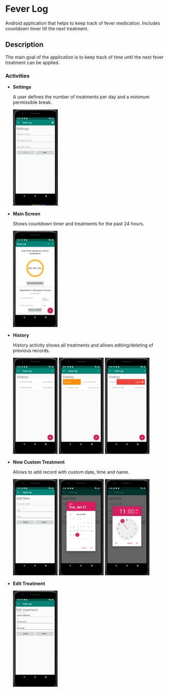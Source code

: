 # Fever Log
Android application that helps to keep track of fever medication. Includes countdown timer till the next treatment.

## Description
The main goal of the application is to keep track of time until the next fever treatment can be applied.

### Activities
+ **Settings**

   A user defines the number of treatments per day and a minimum permissible break.
   
   <img src="https://raw.githubusercontent.com/FedorGabrus/FeverLog/media/settings.png" height="300" alt="Settings"/>

+ **Main Screen**

   Shows countdown timer and treatments for the past 24 hours.
   
   <img src="https://raw.githubusercontent.com/FedorGabrus/FeverLog/media/main.png" height="300" alt="Main Screen"/>

+ **History**

   History activity shows all treatments and allows editing/deleting of previous records.
   
   <img src="https://raw.githubusercontent.com/FedorGabrus/FeverLog/media/history.png" height="300" alt="History"/>
   <img src="https://raw.githubusercontent.com/FedorGabrus/FeverLog/media/history-edit-swipe.png" height="300" alt="History swipe to edit"/>
   <img src="https://raw.githubusercontent.com/FedorGabrus/FeverLog/media/history-delete-swipe.png" height="300" alt="History swipe to delete"/>

+ **New Custom Treatment**

  Allows to add record with custom date, time and name.
  
  <img src="https://raw.githubusercontent.com/FedorGabrus/FeverLog/media/new-custom-treatment.png" height="300" alt="New Custom Treatment"/>
  <img src="https://raw.githubusercontent.com/FedorGabrus/FeverLog/media/new-custom-treatment-date-picker.png" height="300" alt="Date picker"/>
  <img src="https://raw.githubusercontent.com/FedorGabrus/FeverLog/media/new-custom-treatment-time-picker.png" height="300" alt="Time picker"/>


+ **Edit Treatment**

  <img src="https://raw.githubusercontent.com/FedorGabrus/FeverLog/media/edit-treatment.png" height="300" alt="Main Screen"/>
